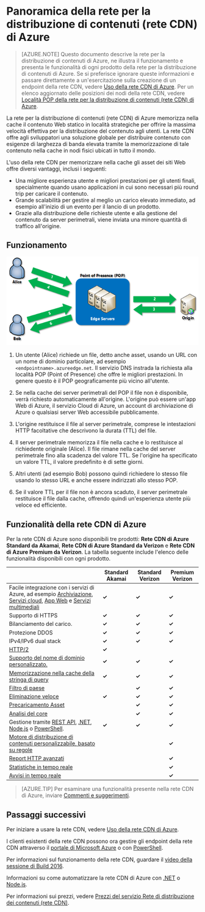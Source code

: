 <properties
	pageTitle="Panoramica della rete CDN di Azure | Microsoft Azure"
	description="Informazioni sulla rete per la distribuzione di contenuti (rete CDN) di Azure e su come usarla per distribuire contenuto con esigenze di larghezza di banda elevata tramite la memorizzazione nella cache di BLOB e contenuto statico."
	services="cdn"
	documentationCenter=""
	authors="camsoper"
	manager="erikre"
	editor=""/>

<tags
	ms.service="cdn"
	ms.workload="tbd"
	ms.tgt_pltfrm="na"
	ms.devlang="na"
	ms.topic="hero-article"
	ms.date="08/09/2016"
	ms.author="casoper"/>

# Panoramica della rete per la distribuzione di contenuti (rete CDN) di Azure

> [AZURE.NOTE] Questo documento descrive la rete per la distribuzione di contenuti di Azure, ne illustra il funzionamento e presenta le funzionalità di ogni prodotto della rete per la distribuzione di contenuti di Azure. Se si preferisce ignorare queste informazioni e passare direttamente a un'esercitazione sulla creazione di un endpoint della rete CDN, vedere [Uso della rete CDN di Azure](cdn-create-new-endpoint.md). Per un elenco aggiornato delle posizioni dei nodi della rete CDN, vedere [Località POP della rete per la distribuzione di contenuti (rete CDN) di Azure](cdn-pop-locations.md).

La rete per la distribuzione di contenuti (rete CDN) di Azure memorizza nella cache il contenuto Web statico in località strategiche per offrire la massima velocità effettiva per la distribuzione del contenuto agli utenti. La rete CDN offre agli sviluppatori una soluzione globale per distribuire contenuto con esigenze di larghezza di banda elevata tramite la memorizzazione di tale contenuto nella cache in nodi fisici ubicati in tutto il mondo.

L'uso della rete CDN per memorizzare nella cache gli asset dei siti Web offre diversi vantaggi, inclusi i seguenti:

- Una migliore esperienza utente e migliori prestazioni per gli utenti finali, specialmente quando usano applicazioni in cui sono necessari più round trip per caricare il contenuto.
- Grande scalabilità per gestire al meglio un carico elevato immediato, ad esempio all'inizio di un evento per il lancio di un prodotto.
- Grazie alla distribuzione delle richieste utente e alla gestione del contenuto da server perimetrali, viene inviata una minore quantità di traffico all'origine.


## Funzionamento

![Panoramica della rete CDN](./media/cdn-overview/cdn-overview.png)

1. Un utente (Alice) richiede un file, detto anche asset, usando un URL con un nome di dominio particolare, ad esempio `<endpointname>.azureedge.net`. Il servizio DNS instrada la richiesta alla località POP (Point of Presence) che offre le migliori prestazioni. In genere questo è il POP geograficamente più vicino all'utente.

2. Se nella cache dei server perimetrali del POP il file non è disponibile, verrà richiesto automaticamente all'origine. L'origine può essere un'app Web di Azure, il servizio Cloud di Azure, un account di archiviazione di Azure o qualsiasi server Web accessibile pubblicamente.

3. L'origine restituisce il file al server perimetrale, comprese le intestazioni HTTP facoltative che descrivono la durata (TTL) del file.

4. Il server perimetrale memorizza il file nella cache e lo restituisce al richiedente originale (Alice). Il file rimane nella cache del server perimetrale fino alla scadenza del valore TTL. Se l'origine ha specificato un valore TTL, il valore predefinito è di sette giorni.

5. Altri utenti (ad esempio Bob) possono quindi richiedere lo stesso file usando lo stesso URL e anche essere indirizzati allo stesso POP.

6. Se il valore TTL per il file non è ancora scaduto, il server perimetrale restituisce il file dalla cache, offrendo quindi un'esperienza utente più veloce ed efficiente.


## Funzionalità della rete CDN di Azure

Per la rete CDN di Azure sono disponibili tre prodotti: **Rete CDN di Azure Standard da Akamai**, **Rete CDN di Azure Standard da Verizon** e **Rete CDN di Azure Premium da Verizon**. La tabella seguente include l'elenco delle funzionalità disponibili con ogni prodotto.

| | Standard Akamai | Standard Verizon | Premium Verizon |
|-------|-----------------|------------------|-----------------|
| Facile integrazione con i servizi di Azure, ad esempio [Archiviazione](cdn-create-a-storage-account-with-cdn.md), [Servizi cloud](cdn-cloud-service-with-cdn.md), [App Web](../app-service-web/cdn-websites-with-cdn.md) e [Servizi multimediali](../media-services/media-services-manage-origins.md#enable_cdn) | **&#x2713;** | **&#x2713;** | **&#x2713;**|
| Supporto di HTTPS | **&#x2713;** | **&#x2713;** | **&#x2713;** |
| Bilanciamento del carico. | **&#x2713;** | **&#x2713;** | **&#x2713;** |
| Protezione DDOS | **&#x2713;** | **&#x2713;** | **&#x2713;** |
| IPv4/IPv6 dual stack | **&#x2713;** | **&#x2713;** | **&#x2713;** |
| [HTTP/2](https://msdn.microsoft.com/library/mt762901.aspx) | **&#x2713;** | | |
| [Supporto del nome di dominio personalizzato.](cdn-map-content-to-custom-domain.md) | **&#x2713;** | **&#x2713;** | **&#x2713;** |
| [Memorizzazione nella cache della stringa di query](cdn-query-string.md) | **&#x2713;** | **&#x2713;** | **&#x2713;** |
| [Filtro di paese](cdn-restrict-access-by-country.md) | | **&#x2713;** | **&#x2713;** |
| [Eliminazione veloce](cdn-purge-endpoint.md) | **&#x2713;** | **&#x2713;** | **&#x2713;** |
| [Precaricamento Asset](cdn-preload-endpoint.md) | | **&#x2713;** | **&#x2713;** |
| [Analisi del core](cdn-analyze-usage-patterns.md) | | **&#x2713;** | **&#x2713;** |
| Gestione tramite [REST API](https://msdn.microsoft.com/library/mt634456.aspx), [.NET](./cdn-app-dev-net.md), [Node.js](./cdn-app-dev-node.md) o [PowerShell](./cdn-manage-powershell.md). | **&#x2713;** | **&#x2713;** | **&#x2713;** |
| [Motore di distribuzione di contenuti personalizzabile, basato su regole](cdn-rules-engine.md) | | | **&#x2713;** |
| [Report HTTP avanzati](cdn-advanced-http-reports.md) | | | **&#x2713;** |
| [Statistiche in tempo reale](cdn-real-time-stats.md) | | | **&#x2713;** |
| [Avvisi in tempo reale](cdn-real-time-alerts.md) | | | **&#x2713;** |

>[AZURE.TIP] Per esaminare una funzionalità presente nella rete CDN di Azure, inviare [Commenti e suggerimenti](https://feedback.azure.com/forums/169397-cdn).

## Passaggi successivi

Per iniziare a usare la rete CDN, vedere [Uso della rete CDN di Azure](./cdn-create-new-endpoint.md).

I clienti esistenti della rete CDN possono ora gestire gli endpoint della rete CDN attraverso il [portale di Microsoft Azure](https://portal.azure.com) o con [PowerShell](cdn-manage-powershell.md).

Per informazioni sul funzionamento della rete CDN, guardare il [video della sessione di Build 2016](https://azure.microsoft.com/documentation/videos/build-2016-leveraging-the-new-azure-cdn-apis-to-build-wicked-fast-applications/).

Informazioni su come automatizzare la rete CDN di Azure con [.NET](./cdn-app-dev-net.md) o [Node.js](./cdn-app-dev-node.md).

Per informazioni sui prezzi, vedere [Prezzi del servizio Rete di distribuzione dei contenuti (rete CDN)](https://azure.microsoft.com/pricing/details/cdn/).

<!---HONumber=AcomDC_0824_2016-->